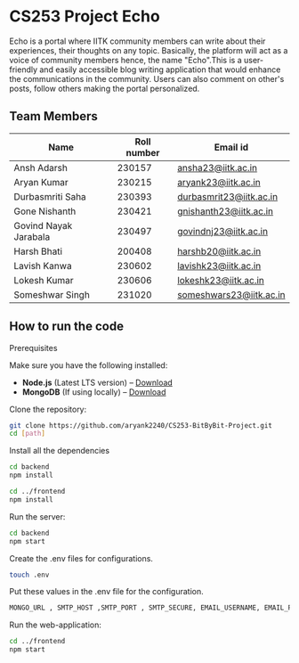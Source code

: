 # CS253 Project Echo

Echo is a portal where IITK community members can write about their experiences, their thoughts on any topic. Basically, the platform will act as a voice of community members hence, the name "Echo".This is a user-friendly and easily accessible blog writing application that would enhance the communications in the community.
Users can also comment on other's posts, follow others making the portal personalized.


## Team Members
| Name | Roll number | Email id |
|----------|----------|----------|
| Ansh Adarsh    | 230157   | ansha23@iitk.ac.in  |
| Aryan Kumar  | 230215   | aryank23@iitk.ac.in  |
| Durbasmriti Saha     | 230393   | durbasmrit23@iitk.ac.in   |
| Gone Nishanth      | 230421    | gnishanth23@iitk.ac.in    |
| Govind Nayak Jarabala   | 230497    | govindnj23@iitk.ac.in  |
| Harsh Bhati     | 200408    | harshb20@iitk.ac.in   |
| Lavish Kanwa   | 230602    | lavishk23@iitk.ac.in   |
| Lokesh Kumar     | 230606   | lokeshk23@iitk.ac.in   |
| Someshwar Singh   | 231020    | someshwars23@iitk.ac.in |


## How to run the code

Prerequisites

Make sure you have the following installed:

- **Node.js** (Latest LTS version) – [Download](https://nodejs.org/)
- **MongoDB** (If using locally) – [Download](https://www.mongodb.com/try/download/community)

Clone the repository:
```bash
git clone https://github.com/aryank2240/CS253-BitByBit-Project.git
cd [path]
```
Install all the dependencies

```bash
cd backend
npm install
```
```bash
cd ../frontend
npm install
```
Run the server:
```bash
cd backend
npm start
```
Create the .env files for configurations.
```bash
touch .env
```
Put these values in the .env file for the configuration.
```bash
MONGO_URL , SMTP_HOST ,SMTP_PORT , SMTP_SECURE, EMAIL_USERNAME, EMAIL_PASSWORD, JWT_SECRET
```
Run the web-application:
```bash
cd ../frontend
npm start
```
